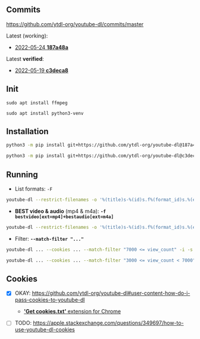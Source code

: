 ## Commits

https://github.com/ytdl-org/youtube-dl/commits/master

Latest (working):

- [2022-05-24 **187a48a**](https://github.com/ytdl-org/youtube-dl/commit/187a48aee29847664e0c4cd80fe90c32e1fb334b)

Latest **verified**:

- [2022-05-19 **c3deca8**](https://github.com/ytdl-org/youtube-dl/commit/c3deca86aedd2d8ab7cd0c596fd68b7aeb7c042d)

## Init

```
sudo apt install ffmpeg

sudo apt install python3-venv
```

## Installation

```sh
python3 -m pip install git+https://github.com/ytdl-org/youtube-dl@187a48aee29847664e0c4cd80fe90c32e1fb334b

python3 -m pip install git+https://github.com/ytdl-org/youtube-dl@c3deca86aedd2d8ab7cd0c596fd68b7aeb7c042d
```

## Running

- List formats: `-F`

```sh
youtube-dl --restrict-filenames -o '%(title)s-%(id)s.f%(format_id)s.%(ext)s' --write-info-json -F URL
```

- **BEST video & audio** (mp4 & m4a): **`-f bestvideo[ext=mp4]+bestaudio[ext=m4a]`**

```sh
youtube-dl --restrict-filenames -o '%(title)s-%(id)s.f%(format_id)s.%(ext)s' --write-info-json -f bestvideo[ext=mp4]+bestaudio[ext=m4a] URL
```

- Filter: **`--match-filter "..."`**

```sh
youtube-dl ... --cookies ... --match-filter "7000 <= view_count" -i -s > out.txt

youtube-dl ... --cookies ... --match-filter "3000 <= view_count < 7000" -i
```

## Cookies

- [x] OKAY: https://github.com/ytdl-org/youtube-dl#user-content-how-do-i-pass-cookies-to-youtube-dl

    - [**'Get cookies.txt'** extension for Chrome](https://chrome.google.com/webstore/detail/get-cookiestxt/bgaddhkoddajcdgocldbbfleckgcbcid)

- [ ] TODO: https://apple.stackexchange.com/questions/349697/how-to-use-youtube-dl-cookies
